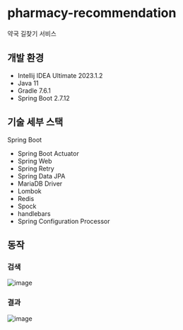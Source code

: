 # pharmacy-recommendation

약국 길찾기 서비스

## 개발 환경

* Intellij IDEA Ultimate 2023.1.2
* Java 11
* Gradle 7.6.1
* Spring Boot 2.7.12

## 기술 세부 스택

Spring Boot

* Spring Boot Actuator
* Spring Web
* Spring Retry
* Spring Data JPA
* MariaDB Driver
* Lombok
* Redis
* Spock
* handlebars
* Spring Configuration Processor

## 동작

### 검색

![image](https://github.com/GGHDMS/pharmacy-recommendation/assets/48712043/7f22ced8-956d-489a-b364-c22b8a6fb3b7)

### 결과

![image](https://github.com/GGHDMS/pharmacy-recommendation/assets/48712043/68326c1f-85b0-419e-9b9b-4f7328dfc791)

